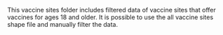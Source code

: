 This vaccine sites folder includes filtered data of vaccine sites that offer vaccines for ages 18 and older. It is possible to use the all vaccine sites shape file and manually filter the data.
